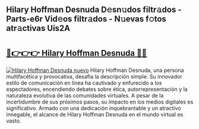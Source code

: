 ## Hilary Hoffman Desnuda D𝚎sn𝚞dos filtr𝚊dos - Parts-e6r Vid𝚎os filtr𝚊dos - N𝚞evas f𝚘tos atr𝚊ctivas Uis2A

# <h2><a href="http://mb6ccsh.tromn.icu/?c=Hilary+Hoffman+Desnuda">🔗👉👉👉 Hilary Hoffman Desnuda 🔗🔗</a></h2>

[![Hilary Hoffman Desnuda nuevo](https://i.imgur.com/pEAQMta.gif)](http://mb6ccsh.tromn.icu/?c=Hilary+Hoffman+Desnuda)
Hilary Hoffman Desnuda, una persona multifacética y provocativa, desafía la descripción simple. Su innovador estilo de comunicación en línea ha cautivado y enfurecido a los espectadores, encendiendo debates sobre ética, autorrepresentación y la naturaleza evolutiva de las comunidades virtuales. A pesar de la incertidumbre de sus próximos pasos, su impacto en los medios digitales es significativo. Armado con una dedicación inquebrantable y un atractivo innegable, el alcance de Hilary Hoffman Desnuda en el mundo virtual es vasto.
